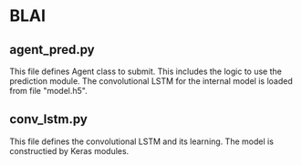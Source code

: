 # BLAI

## agent_pred.py

This file defines Agent class to submit.
This includes the logic to use the prediction module.
The convolutional LSTM for the internal model
is loaded from file "model.h5".


## conv_lstm.py

This file defines the convolutional LSTM and its learning.
The model is constructied by Keras modules.